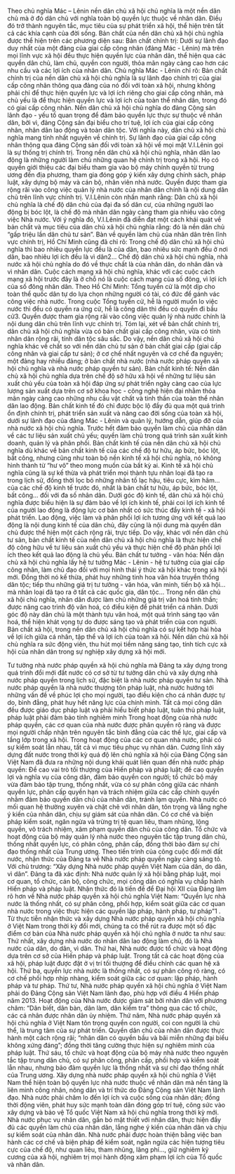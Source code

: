 Theo chủ nghĩa Mác – Lênin nền dân chủ xã hội chủ nghĩa là một nền dân chủ mà ở đó dân chủ với nghĩa toàn bộ quyền lực thuộc về nhân dân. Điều đó trở thành nguyên tắc, mục tiêu của sự phát triển xã hội, thể hiện trên tất cả các khía cạnh của đời sống. Bản chất của nền dân chủ xã hội chủ nghĩa được thể hiện trên các phương diện sau:
Bản chất chính trị: Dưới sự lãnh đạo duy nhất của một đảng của giai cấp công nhân (đảng Mác - Lênin) mà trên mọi lĩnh vực xã hội đều thực hiện quyền lực của nhân dân, thể hiện qua các quyền dân chủ, làm chủ, quyền con người, thỏa mãn ngày càng cao hơn các nhu cầu và các lợi ích của nhân dân.
Chủ nghĩa Mác - Lênin chỉ rõ: Bản chất chính trị của nền dân chủ xã hội chủ nghĩa là sự lãnh đạo chính trị của giai cấp công nhân thông qua đảng của nó đối với toàn xã hội, nhưng không phải chỉ để thực hiện quyền lực và lợi ích riêng cho giai cấp công nhân, mà chủ yếu là để thực hiện quyền lực và lợi ích của toàn thể nhân dân, trong đó có giai cấp công nhân. Nền dân chủ xã hội chủ nghĩa do đảng Cộng sản lãnh đạo - yếu tố quan trọng để đảm bảo quyền lực thực sự thuộc về nhân dân, bởi vì, đảng Cộng sản đại biểu cho trí tuệ, lợi ích của giai cấp công nhân, nhân dân lao động và toàn dân tộc. Với nghĩa này, dân chủ xã hội chủ nghĩa mang tính nhất nguyên về chính trị. Sự lãnh đạo của giai cấp công nhân thông qua đảng Cộng sản đối với toàn xã hội về mọi mặt V.I.Lênin gọi là sự thống trị chính trị.
Trong nền dân chủ xã hội chủ nghĩa, nhân dân lao động là những người làm chủ những quan hệ chính trị trong xã hội. Họ có quyền giới thiệu các đại biểu tham gia vào bộ máy chính quyền từ trung ương đến địa phương, tham gia đóng góp ý kiến xây dựng chính sách, pháp luật, xây dựng bộ máy và cán bộ, nhân viên nhà nước. Quyền được tham gia rộng rãi vào công việc quản lý nhà nước của nhân dân chính là nội dung dân chủ trên lĩnh vực chính trị. V.I.Lênin còn nhấn mạnh rằng: Dân chủ xã hội chủ nghĩa là chế độ dân chủ của đại đa số dân cư, của những người lao động bị bóc lột, là chế độ mà nhân dân ngày càng tham gia nhiều vào công việc Nhà nước. Với ý nghĩa đó, V.I.Lênin đã diễn đạt một cách khái quát về bản chất và mục tiêu của dân chủ xã hội chủ nghĩa rằng: đó là nền dân chủ “gấp triệu lần dân chủ tư sản”.
Bàn về quyền làm chủ của nhân dân trên lĩnh vực chính trị, Hồ Chí Minh cũng đã chỉ rõ: Trong chế độ dân chủ xã hội chủ nghĩa thì bao nhiêu quyền lực đều là của dân, bao nhiêu sức mạnh đều ở nơi dân, bao nhiêu lợi ích đều là vì dân2… Chế độ dân chủ xã hội chủ nghĩa, nhà nước xã hội chủ nghĩa do đó về thực chất là của nhân dân, do nhân dân và vì nhân dân. Cuộc cách mạng xã hội chủ nghĩa, khác với các cuộc cách mạng xã hội trước đây là ở chỗ nó là cuộc cách mạng của số đông, vì lợi ích của số đông nhân dân. Theo Hồ Chí Minh: Tổng tuyển cử là một dịp cho toàn thể quốc dân tự do lựa chọn những người có tài, có đức để gánh vác công việc nhà nước. Trong cuộc Tổng tuyển cử, hễ là người muốn lo việc nước thì đều có quyền ra ứng cử, hễ là công dân thì đều có quyền đi bầu cử3. Quyền được tham gia rộng rãi vào công việc quản lý nhà nước chính là nội dung dân chủ trên lĩnh vực chính trị. Tóm lại, xét về bản chất chính trị, dân chủ xã hội chủ nghĩa vừa có bản chất giai cấp công nhân, vừa có tính nhân dân rộng rãi, tính dân tộc sâu sắc. Do vậy, nền dân chủ xã hội chủ nghĩa khác về chất so với nền dân chủ tư sản ở bản chất giai cấp (giai cấp công nhân và giai cấp tư sản); ở cơ chế nhất nguyên và cơ chế đa nguyên; một đảng hay nhiều đảng; ở bản chất nhà nước (nhà nước pháp quyền xã hội chủ nghĩa và nhà nước pháp quyền tư sản). 
Bản chất kinh tế: Nền dân chủ xã hội chủ nghĩa dựa trên chế độ sở hữu xã hội về những tư liệu sản xuất chủ yếu của toàn xã hội đáp ứng sự phát triển ngày càng cao của lực lượng sản xuất dựa trên cơ sở khoa học - công nghệ hiện đại nhằm thỏa mãn ngày càng cao những nhu cầu vật chất và tinh thần của toàn thể nhân dân lao động. Bản chất kinh tế đó chỉ được bộc lộ đầy đủ qua một quá trình ổn định chính trị, phát triển sản xuất và nâng cao đời sống của toàn xã hội, dưới sự lãnh đạo của đảng Mác - Lênin và quản lý, hướng dẫn, giúp đỡ của nhà nước xã hội chủ nghĩa. Trước hết đảm bảo quyền làm chủ của nhân dân về các tư liệu sản xuất chủ yếu; quyền làm chủ trong quá trình sản xuất kinh doanh, quản lý và phân phối.
Bản chất kinh tế của nền dân chủ xã hội chủ nghĩa dù khác về bản chất kinh tế của các chế độ tư hữu, áp bức, bóc lột, bất công, nhưng cũng như toàn bộ nền kinh tế xã hội chủ nghĩa, nó không hình thành từ “hư vô” theo mong muốn của bất kỳ ai. Kinh tế xã hội chủ nghĩa cũng là sự kế thừa và phát triển mọi thành tựu nhân loại đã tạo ra trong lịch sử, đồng thời lọc bỏ những nhân tố lạc hậu, tiêu cực, kìm hãm… của các chế độ kinh tế trước đó, nhất là bản chất tư hữu, áp bức, bóc lột, bất công… đối với đa số nhân dân.
Dưới góc độ kinh tế, dân chủ xã hội chủ nghĩa được biểu hiện là sự đảm bảo về lợi ích kinh tế, phải coi lợi ích kinh tế của người lao động là động lực cơ bản nhất có sức thúc đẩy kinh tế - xã hội phát triển. Lao động, việc làm và phân phối lợi ích tương ứng với kết quả lao động là nội dung kinh tế của dân chủ, đây cũng là nội dung mà quyền dân chủ được thể hiện một cách rộng rãi, trực tiếp. Do vậy, khác với nền dân chủ tư sản, bản chất kinh tế của nền dân chủ xã hội chủ nghĩa là thực hiện chế độ công hữu về tư liệu sản xuất chủ yếu và thực hiện chế độ phân phối lợi ích theo kết quả lao động là chủ yếu.
Bản chất tư tưởng - văn hóa: Nền dân chủ xã hội chủ nghĩa lấy hệ tư tưởng Mác - Lênin - hệ tư tưởng của giai cấp công nhân, làm chủ đạo đối với mọi hình thái ý thức xã hội khác trong xã hội mới. Đồng thời nó kế thừa, phát huy những tinh hoa văn hóa truyền thống dân tộc; tiếp thu những giá trị tư tưởng - văn hóa, văn minh, tiến bộ xã hội… mà nhân loại đã tạo ra ở tất cả các quốc gia, dân tộc… Trong nền dân chủ xã hội chủ nghĩa, nhân dân được làm chủ những giá trị văn hoá tinh thần; được nâng cao trình độ văn hoá, có điều kiện để phát triển cá nhân. Dưới góc độ này dân chủ là một thành tựu văn hoá, một quá trình sáng tạo văn hoá, thể hiện khát vọng tự do được sáng tạo và phát triển của con người.
Bản chất xã hội, trong nền dân chủ xã hội chủ nghĩa có sự kết hợp hài hòa về lợi ích giữa cá nhân, tập thể và lợi ích của toàn xã hội. Nền dân chủ xã hội chủ nghĩa ra sức động viên, thu hút mọi tiềm năng sáng tạo, tính tích cực xã hội của nhân dân trong sự nghiệp xây dựng xã hội mới.

Tư tưởng nhà nước pháp quyền xã hội chủ nghĩa mà Đảng ta xây dựng trong quá trình đổi mới đất nước có cơ sở từ tư tưởng dân chủ và xây dựng nhà nước pháp quyền trong lịch sử, đặc biệt là nhà nước pháp quyền tư sản. Nhà nước pháp quyền là nhà nước thượng tôn pháp luật, nhà nước hướng tới những vấn đề về phúc lợi cho mọi người, tạo điều kiện cho cá nhân được tự do, bình đẳng, phát huy hết năng lực của chính mình. Tất cả mọi công dân đều được giáo dục pháp luật và phải hiểu biết pháp luật, tuân thủ pháp luật, pháp luật phải đảm bảo tính nghiêm minh Trong hoạt động của nhà nước pháp quyền, các cơ quan của nhà nước được phân quyền rõ ràng và được mọi người chấp nhận trên nguyên tắc bình đẳng của các thế lực, giai cấp và tầng lớp trong xã hội. Trong hoạt động của các cơ quan nhà nước, phải có sự kiểm soát lẫn nhau, tất cả vì mục tiêu phục vụ nhân dân.
Cương lĩnh xây dựng đất nước trong thời kỳ quá độ lên chủ nghĩa xã hội của Đảng Cộng sản Việt Nam đã đưa ra những nội dung khái quát liên quan đến nhà nước pháp quyền: Đề cao vai trò tối thượng của Hiến pháp và pháp luật; đề cao quyền lợi và nghĩa vụ của công dân, đảm bảo quyền con người; tổ chức bộ máy vừa đảm bảo tập trung, thống nhất, vừa có sự phân công giữa các nhánh quyền lực, phân cấp quyền hạn và trách nhiệm giữa các cấp chính quyền nhằm đảm bảo quyền dân chủ của nhân dân, tránh lạm quyền. Nhà nước có mối quan hệ thường xuyên và chặt chẽ với nhân dân, tôn trọng và lắng nghe ý kiến của nhân dân, chịu sự giám sát của nhân dân. Có cơ chế và biện pháp kiểm soát, ngăn ngừa và trừng trị tệ quan liêu, tham nhũng, lộng quyền, vô trách nhiệm, xâm phạm quyền dân chủ của công dân. Tổ chức và hoạt động của bộ máy quản lý nhà nước theo nguyên tắc tập trung dân chủ, thống nhất quyền lực, có phân công, phân cấp, đồng thời bảo đảm sự chỉ đạo thống nhất của Trung ương.
Theo tiến trình của công cuộc đổi mới đất nước, nhận thức của Đảng ta về Nhà nước pháp quyền ngày càng sáng tỏ. Với chủ trương: “Xây dựng Nhà nước pháp quyền Việt Nam của dân, do dân, vì dân”. Đảng ta đã xác định: Nhà nước quản lý xã hội bằng pháp luật, mọi cơ quan, tổ chức, cán bộ, công chức, mọi công dân có nghĩa vụ chấp hành Hiến pháp và pháp luật. Nhận thức đó là tiền đề để Đại hội XII của Đảng làm rõ hơn về Nhà nước pháp quyền xã hội chủ nghĩa Việt Nam: “Quyền lực nhà nước là thống nhất, có sự phân công, phối hợp, kiểm soát giữa các cơ quan nhà nước trong việc thực hiện các quyền lập pháp, hành pháp, tư pháp”1 .
Từ thực tiễn nhận thức và xây dựng Nhà nước pháp quyền xã hội chủ nghĩa ở Việt Nam trong thời kỳ đổi mới, chúng ta có thể rút ra được một số đặc điểm cơ bản của Nhà nước pháp quyền xã hội chủ nghĩa ở nước ta như sau:
Thứ nhất, xây dựng nhà nước do nhân dân lao động làm chủ, đó là Nhà nước của dân, do dân, vì dân.
Thứ hai, Nhà nước được tổ chức và hoạt động dựa trên cơ sở của Hiến pháp và pháp luật. Trong tất cả các hoạt động của xã hội, pháp luật được đặt ở vị trí tối thượng để điều chỉnh các quan hệ xã hội.
Thứ ba, quyền lực nhà nước là thống nhất, có sự phân công rõ ràng, có cơ chế phối hợp nhịp nhàng, kiểm soát giữa các cơ quan: lập pháp, hành pháp và tư pháp.
Thứ tư, Nhà nước pháp quyền xã hội chủ nghĩa ở Việt Nam phải do Đảng Cộng sản Việt Nam lãnh đạo, phù hợp với điều 4 Hiến pháp năm 2013. Hoạt động của Nhà nước được giám sát bởi nhân dân với phương châm: “Dân biết, dân bàn, dân làm, dân kiểm tra” thông qua các tổ chức, các cá nhân được nhân dân ủy nhiệm.
Thứ năm, Nhà nước pháp quyền xã hội chủ nghĩa ở Việt Nam tôn trọng quyền con người, coi con người là chủ thể, là trung tâm của sự phát triển. Quyền dân chủ của nhân dân được thực hành một cách rộng rãi; “nhân dân có quyền bầu và bãi miễn những đại biểu không xứng đáng”; đồng thời tăng cường thực hiện sự nghiêm minh của pháp luật.
Thứ sáu, tổ chức và hoạt động của bộ máy nhà nước theo nguyên tắc tập trung dân chủ, có sự phân công, phân cấp, phối hợp và kiểm soát lẫn nhau, nhưng bảo đảm quyền lực là thống nhất và sự chỉ đạo thống nhất của Trung ương. Xây dựng nhà nước pháp quyền xã hội chủ nghĩa ở Việt Nam thể hiện toàn bộ quyền lực nhà nước thuộc về nhân dân mà nền tảng là liên minh công nhân, nông dân và trí thức do Đảng Cộng sản Việt Nam lãnh đạo. Nhà nước phải chăm lo đến lợi ích và cuộc sống của nhân dân; đồng thời động viên, phát huy sức mạnh toàn dân đóng góp trí tuệ, công sức vào xây dựng và bảo vệ Tổ quốc Việt Nam xã hội chủ nghĩa trong thời kỳ mới. Nhà nước phục vụ nhân dân, gắn bó mật thiết với nhân dân, thực hiện đầy đủ các quyền làm chủ của nhân dân, lắng nghe ý kiến của nhân dân và chịu sự kiểm soát của nhân dân. Nhà nước phải được hoàn thiện bằng việc ban hành các cơ chế và biện pháp để kiểm soát, ngăn ngừa các hiện tượng tiêu cực của chế độ, như quan liêu, tham nhũng, lãng phí…, giữ nghiêm kỷ cương của xã hội, nghiêm trị mọi hành động xâm phạm lợi ích của Tổ quốc và nhân dân.